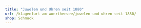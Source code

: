 ```yaml
---
title: "Juwelen und Uhren seit 1880"
url: /klagenfurt-am-woerthersee/juwelen-und-uhren-seit-1880/
shop: Schmuck
---
```

